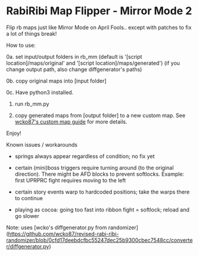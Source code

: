 # RabiRibi Map Flipper - Mirror Mode 2

Flip rb maps just like Mirror Mode on April Fools.. except with patches to fix a lot of things break!


How to use:

0a. set input/output folders in rb_mm (default is '[script location]/maps/original' and '[script location]/maps/generated')
	(if you change output path, also change diffgenerator's paths)

0b. copy original maps into [input folder]

0c. Have python3 installed.

1. run rb_mm.py

2. copy generated maps from [output folder] to a new custom map. See [wcko87's custom map guide](https://wcko87.github.io/rabiribi-map-editing/runningcustommaps) for more details.

Enjoy!


Known issues / workarounds

- springs always appear regardless of condition; no fix yet

- certain (mini)boss triggers require turning around (to the original direction). There might be AFD blocks to prevent softlocks. Example: first UPRPRC fight requires moving to the left

- certain story events warp to hardcoded positions; take the warps there to continue

- playing as cocoa: going too fast into ribbon fight = softlock; reload and go slower

Note: uses [wcko's diffgenerator.py from randomizer] (https://github.com/wcko87/revised-rabi-ribi-randomizer/blob/0cfd17deebdcfbc55247dec25b9300cbec7548cc/converter/diffgenerator.py)
